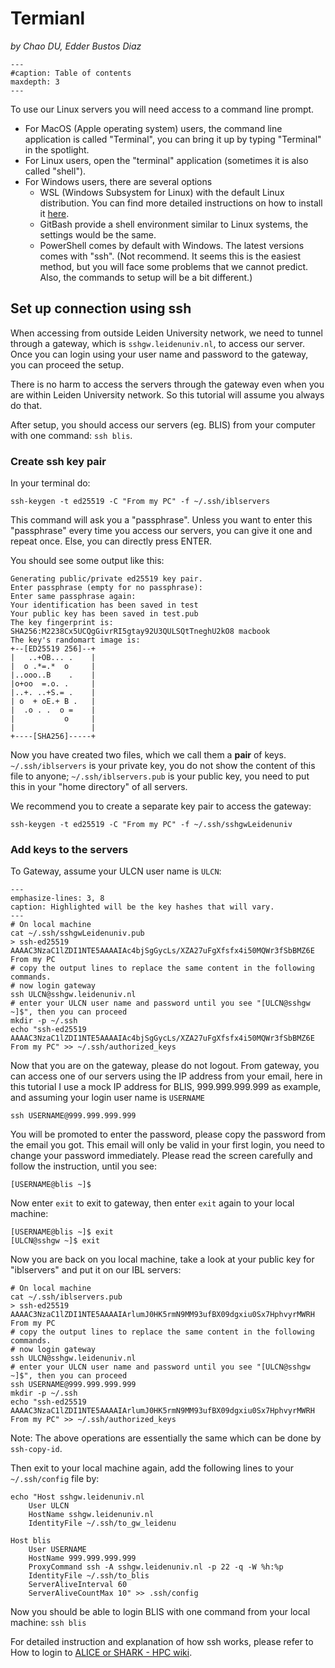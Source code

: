 # Termianl

*by Chao DU, Edder Bustos Diaz*

```{toctree}
---
#caption: Table of contents
maxdepth: 3
---
```

To use our Linux servers you will need access to a command line prompt.
- For MacOS (Apple operating system) users, the command line application  is called "Terminal", you can bring it up by typing "Terminal" in the spotlight.
- For Linux users, open the "terminal" application (sometimes it is also called "shell").
- For Windows users, there are several options
  - WSL (Windows Subsystem for Linux) with the default Linux distribution. You can find more detailed instructions on how to install it [here](https://learn.microsoft.com/en-us/windows/wsl/setup/environmentl).
  - GitBash provide a shell environment similar to Linux systems, the settings would be the same.
  - PowerShell comes by default with Windows. The latest versions comes with "ssh". (Not recommend. It seems this is the easiest method, but you will face some problems that we cannot predict. Also, the commands to setup will be a bit different.)

## Set up connection using ssh

When accessing from outside Leiden University network, we need to tunnel through a gateway, which is `sshgw.leidenuniv.nl`, to access our server. Once you can login using your user name and password to the gateway, you can proceed the setup.

There is no harm to access the servers through the gateway even when you are within Leiden University network. So this tutorial will assume you always do that.

After setup, you should access our servers (eg. BLIS) from your computer with one command: `ssh blis`.

### Create ssh key pair

In your terminal do:

```shell
ssh-keygen -t ed25519 -C "From my PC" -f ~/.ssh/iblservers
```

This command will ask you a "passphrase". Unless you want to enter this "passphrase" every time you access our servers, you can give it one and repeat once. Else, you can directly press ENTER.

You should see some output like this:

```
Generating public/private ed25519 key pair.
Enter passphrase (empty for no passphrase):
Enter same passphrase again:
Your identification has been saved in test
Your public key has been saved in test.pub
The key fingerprint is:
SHA256:M2238Cx5UCQgGivrRI5gtay92U3QULSQtTneghU2kO8 macbook
The key's randomart image is:
+--[ED25519 256]--+
|   ..+OB... .    |
|  o .*=.*  o     |
|..ooo..B    .    |
|o+oo  =.o. .     |
|..+. ..+S.= .    |
| o  + oE.+ B .   |
|  .o . .  o =    |
|           o     |
|                 |
+----[SHA256]-----+
```

Now you have created two files, which we call them a **pair** of keys. `~/.ssh/iblservers` is your private key, you do not show the content of this file to anyone; `~/.ssh/iblservers.pub` is your public key, you need to put this in your "home directory" of all servers.

We recommend you to create a separate key pair to access the gateway:

```shell
ssh-keygen -t ed25519 -C "From my PC" -f ~/.ssh/sshgwLeidenuniv
```

### Add keys to the servers

To Gateway, assume your ULCN user name is `ULCN`:

```{code-block} shell
---
emphasize-lines: 3, 8
caption: Highlighted will be the key hashes that will vary.
---
# On local machine
cat ~/.ssh/sshgwLeidenuniv.pub
> ssh-ed25519 AAAAC3NzaC1lZDI1NTE5AAAAIAc4bjSgGycLs/XZA27uFgXfsfx4i50MQWr3fSbBMZ6E From my PC
# copy the output lines to replace the same content in the following commands.
# now login gateway
ssh ULCN@sshgw.leidenuniv.nl
# enter your ULCN user name and password until you see "[ULCN@sshgw ~]$", then you can proceed
mkdir -p ~/.ssh
echo "ssh-ed25519 AAAAC3NzaC1lZDI1NTE5AAAAIAc4bjSgGycLs/XZA27uFgXfsfx4i50MQWr3fSbBMZ6E From my PC" >> ~/.ssh/authorized_keys
```

Now that you are on the gateway, please do not logout. From gateway, you can access one of our servers using the IP address from your email, here in this tutorial I use a mock IP address for BLIS, 999.999.999.999 as example, and assuming your login user name is `USERNAME`

```shell
ssh USERNAME@999.999.999.999
```

You will be promoted to enter the password, please copy the password from the email you got. This email will only be valid in your first login, you need to change your password immediately. Please read the screen carefully and follow the instruction, until you see:

```shell
[USERNAME@blis ~]$
```

Now enter `exit` to exit to gateway, then enter `exit` again to your local machine:

```
[USERNAME@blis ~]$ exit
[ULCN@sshgw ~]$ exit
```

Now you are back on you local machine, take a look at your public key for "iblservers" and put it on our IBL servers:

```{code-block} shell
# On local machine
cat ~/.ssh/iblservers.pub
> ssh-ed25519 AAAAC3NzaC1lZDI1NTE5AAAAIArlumJ0HK5rmN9MM93ufBX09dgxiu0Sx7HphvyrMWRH From my PC
# copy the output lines to replace the same content in the following commands.
# now login gateway
ssh ULCN@sshgw.leidenuniv.nl
# enter your ULCN user name and password until you see "[ULCN@sshgw ~]$", then you can proceed
ssh USERNAME@999.999.999.999
mkdir -p ~/.ssh
echo "ssh-ed25519 AAAAC3NzaC1lZDI1NTE5AAAAIArlumJ0HK5rmN9MM93ufBX09dgxiu0Sx7HphvyrMWRH From my PC" >> ~/.ssh/authorized_keys
```

Note: The above operations are essentially the same which can be done by `ssh-copy-id`.

Then exit to your local machine again, add the following lines to your `~/.ssh/config` file by:

```
echo "Host sshgw.leidenuniv.nl
    User ULCN
    HostName sshgw.leidenuniv.nl
    IdentityFile ~/.ssh/to_gw_leidenu

Host blis
    User USERNAME
    HostName 999.999.999.999
    ProxyCommand ssh -A sshgw.leidenuniv.nl -p 22 -q -W %h:%p
    IdentityFile ~/.ssh/to_blis
    ServerAliveInterval 60
    ServerAliveCountMax 10" >> .ssh/config
```

Now you should be able to login BLIS with one command from your local machine: `ssh blis`

For detailed instruction and explanation of how ssh works, please refer to How to login to [ALICE or SHARK - HPC wiki](https://pubappslu.atlassian.net/wiki/spaces/HPCWIKI/pages/37748771/How+to+login+to+ALICE+or+SHARK).
